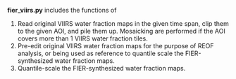**fier_viirs.py** includes the functions of

1. Read original VIIRS water fraction maps in the given time span, clip them to the given AOI, and pile them up. Mosaicking are performed if the AOI covers more than 1 VIIRS water fraction tiles.
2. Pre-edit original VIIRS water fraction maps for the purpose of REOF analysis, or being used as reference to quantile scale the FIER-synthesized water fraction maps.
3. Quantile-scale the FIER-synthesized water fraction maps.
